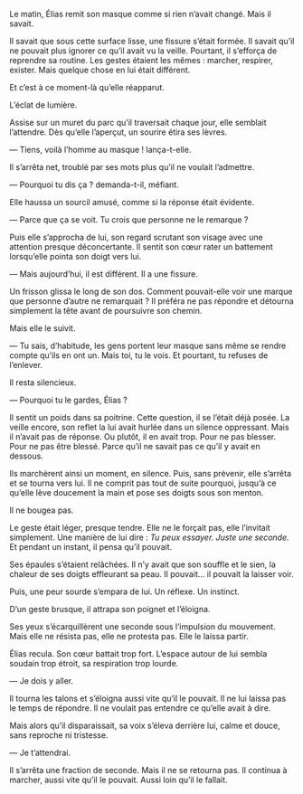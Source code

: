 Le matin, Élias remit son masque comme si rien n’avait changé. Mais il savait.

Il savait que sous cette surface lisse, une fissure s’était formée. Il savait qu’il ne pouvait plus ignorer ce qu’il avait vu la veille. Pourtant, il s’efforça de reprendre sa routine. Les gestes étaient les mêmes : marcher, respirer, exister. Mais quelque chose en lui était différent.

Et c’est à ce moment-là qu’elle réapparut.

L’éclat de lumière.

Assise sur un muret du parc qu’il traversait chaque jour, elle semblait l’attendre. Dès qu’elle l’aperçut, un sourire étira ses lèvres.

— Tiens, voilà l’homme au masque ! lança-t-elle.

Il s’arrêta net, troublé par ses mots plus qu’il ne voulait l’admettre.

— Pourquoi tu dis ça ? demanda-t-il, méfiant.

Elle haussa un sourcil amusé, comme si la réponse était évidente.

— Parce que ça se voit. Tu crois que personne ne le remarque ?

Puis elle s’approcha de lui, son regard scrutant son visage avec une attention presque déconcertante. Il sentit son cœur rater un battement lorsqu’elle pointa son doigt vers lui.

— Mais aujourd’hui, il est différent. Il a une fissure.

Un frisson glissa le long de son dos. Comment pouvait-elle voir une marque que personne d’autre ne remarquait ? Il préféra ne pas répondre et détourna simplement la tête avant de poursuivre son chemin.

Mais elle le suivit.

— Tu sais, d’habitude, les gens portent leur masque sans même se rendre compte qu’ils en ont un. Mais toi, tu le vois. Et pourtant, tu refuses de l’enlever.

Il resta silencieux.

— Pourquoi tu le gardes, Élias ?

Il sentit un poids dans sa poitrine. Cette question, il se l’était déjà posée. La veille encore, son reflet la lui avait hurlée dans un silence oppressant. Mais il n’avait pas de réponse. Ou plutôt, il en avait trop. Pour ne pas blesser. Pour ne pas être blessé. Parce qu’il ne savait pas ce qu’il y avait en dessous.

Ils marchèrent ainsi un moment, en silence. Puis, sans prévenir, elle s’arrêta et se tourna vers lui. Il ne comprit pas tout de suite pourquoi, jusqu’à ce qu’elle lève doucement la main et pose ses doigts sous son menton.

Il ne bougea pas.

Le geste était léger, presque tendre. Elle ne le forçait pas, elle l’invitait simplement. Une manière de lui dire : _Tu peux essayer. Juste une seconde._ Et pendant un instant, il pensa qu’il pouvait.

Ses épaules s’étaient relâchées. Il n’y avait que son souffle et le sien, la chaleur de ses doigts effleurant sa peau. Il pouvait… il pouvait la laisser voir.

Puis, une peur sourde s’empara de lui. Un réflexe. Un instinct.

D’un geste brusque, il attrapa son poignet et l’éloigna.

Ses yeux s’écarquillèrent une seconde sous l’impulsion du mouvement. Mais elle ne résista pas, elle ne protesta pas. Elle le laissa partir.

Élias recula. Son cœur battait trop fort. L’espace autour de lui sembla soudain trop étroit, sa respiration trop lourde.

— Je dois y aller.

Il tourna les talons et s’éloigna aussi vite qu’il le pouvait. Il ne lui laissa pas le temps de répondre. Il ne voulait pas entendre ce qu’elle avait à dire.

Mais alors qu’il disparaissait, sa voix s’éleva derrière lui, calme et douce, sans reproche ni tristesse.

— Je t’attendrai.

Il s’arrêta une fraction de seconde. Mais il ne se retourna pas. Il continua à marcher, aussi vite qu’il le pouvait. Aussi loin qu’il le fallait.
